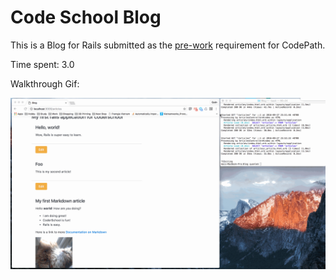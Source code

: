 # Code School Blog

This is a Blog for Rails submitted as the [pre-work](https://quip.com/swTNAN8UZrTI) requirement for CodePath.

Time spent: 3.0


Walkthrough Gif:

![Video Walkthrough](walkthrough.gif)
